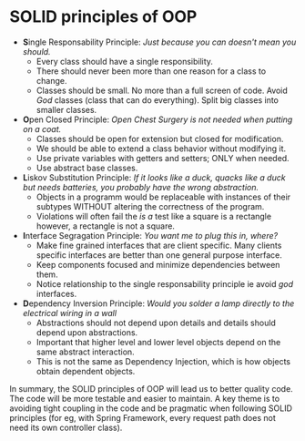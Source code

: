# SOLID principles of OOP

- **S**ingle Responsability Principle: *Just because you can doesn't mean you should.*
  - Every class should have a single responsibility.
  - There should never been more than one reason for a class to change.
  - Classes should be small. No more than a full screen of code. Avoid *God* classes (class that can do everything). Split big classes into smaller classes.
- **O**pen Closed Principle: *Open Chest Surgery is not needed when putting on a coat.*
  - Classes should be open for extension but closed for modification.
  - We should be able to extend a class behavior without modifying it.
  - Use private variables with getters and setters; ONLY when needed.
  - Use abstract base classes.
- **L**iskov Substitution Principle: *If it looks like a duck, quacks like a duck but needs batteries, you probably have the wrong abstraction.*
  - Objects in a programm would be replaceable with instances of their subtypes WITHOUT altering the correctness of the program.
  - Violations will often fail the *is a* test like a square is a rectangle however, a rectangle is not a square.
- **I**nterface Segragation Principle: *You want me to plug this in, where?*
  - Make fine grained interfaces that are client specific. Many clients specific interfaces are better than one general purpose interface.
  - Keep components focused and minimize dependencies between them.
  - Notice relationship to the single responsability principle ie avoid *god* interfaces.
- **D**ependency Inversion Principle: *Would you solder a lamp directly to the electrical wiring in a wall*
  - Abstractions should not depend upon details and details should depend upon abstractions.
  - Important that higher level and lower level objects depend on the same abstract interaction.
  - This is not the same as Dependency Injection, which is how objects obtain dependent objects.

In summary, the SOLID principles of OOP will lead us to better quality code. The code will be more testable and easier to maintain. A key theme is to avoiding tight coupling in the code and be pragmatic when following SOLID principles (for eg, with Spring Framework, every request path does not need its own controller class).
